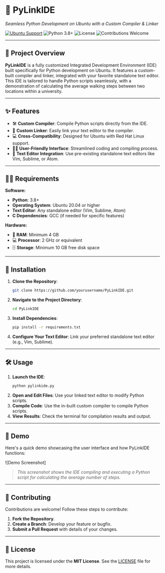 # 🌟 **PyLinkIDE**  
*Seamless Python Development on Ubuntu with a Custom Compiler & Linker*

[![Ubuntu Support](https://img.shields.io/badge/OS-Ubuntu-orange)](https://ubuntu.com) ![Python 3.8+](https://img.shields.io/badge/python-3.8%2B-blue) ![License](https://img.shields.io/github/license/yourusername/PyLinkIDE) ![Contributions Welcome](https://img.shields.io/badge/contributions-welcome-brightgreen)

---

## 📜 **Project Overview**
**PyLinkIDE** is a fully customized Integrated Development Environment (IDE) built specifically for Python development on Ubuntu. It features a custom-built compiler and linker, integrated with your favorite standalone text editor. This IDE is tailored to handle Python scripts seamlessly, with a demonstration of calculating the average walking steps between two locations within a university.

---

## ✨ **Features**
- 🛠️ **Custom Compiler**: Compile Python scripts directly from the IDE.
- 🔗 **Custom Linker**: Easily link your text editor to the compiler.
- 💻 **Cross-Compatibility**: Designed for Ubuntu with Red Hat Linux support.
- 🧑‍💻 **User-Friendly Interface**: Streamlined coding and compiling process.
- 📁 **Text Editor Integration**: Use pre-existing standalone text editors like Vim, Sublime, or Atom.

---

## 🧑‍💻 **Requirements**
**Software:**
- **Python**: 3.8+
- **Operating System**: Ubuntu 20.04 or higher
- **Text Editor**: Any standalone editor (Vim, Sublime, Atom)
- **C Dependencies**: GCC (if needed for specific features)

**Hardware:**
- 💾 **RAM**: Minimum 4 GB
- 💻 **Processor**: 2 GHz or equivalent
- 🗄️ **Storage**: Minimum 10 GB free disk space

---

## 🚀 **Installation**
1. **Clone the Repository**:
   ```bash
   git clone https://github.com/yourusername/PyLinkIDE.git
   ```
2. **Navigate to the Project Directory**:
   ```bash
   cd PyLinkIDE
   ```
3. **Install Dependencies**:
   ```bash
   pip install -r requirements.txt
   ```
4. **Configure Your Text Editor**:
   Link your preferred standalone text editor (e.g., Vim, Sublime).

---

## 🛠️ **Usage**
1. **Launch the IDE**:
   ```bash
   python pylinkide.py
   ```
2. **Open and Edit Files**: Use your linked text editor to modify Python scripts.
3. **Compile Code**: Use the in-built custom compiler to compile Python scripts.
4. **View Results**: Check the terminal for compilation results and output.

---

## 🎥 **Demo**
Here's a quick demo showcasing the user interface and how PyLinkIDE functions:

![Demo Screenshot]

> *This screenshot shows the IDE compiling and executing a Python script for calculating the average number of steps.*

---

## 🤝 **Contributing**
Contributions are welcome! Follow these steps to contribute:
1. **Fork the Repository**.
2. **Create a Branch**: Develop your feature or bugfix.
3. **Submit a Pull Request** with details of your changes.

---

## 📄 **License**
This project is licensed under the **MIT License**. See the [LICENSE](LICENSE) file for more details.
